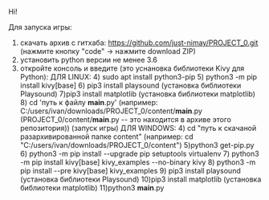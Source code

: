 
Hi!

Для запуска игры: 
1) скачать архив с гитхаба: https://github.com/just-nimay/PROJECT_0.git (нажмите кнопку "code" -> нажмите download ZIP)
2) установить python версии не менее 3.6
3) откройте консоль и введите (это уснановка библиотеки Kivy для Python): 
    ДЛЯ LINUX:
    	4) sudo apt install python3-pip
		5) python3 -m pip install kivy[base]
		6) pip3 install playsound (установка библиотеки Playsound)
		7)pip3 install matplotlib (установка библиотеки matplotlib)
		8) cd 'путь к файлу __main__.py' (например: C:/users/ivan/downloads/PROJECT_0/content/__main__.py (PROJECT_0/content/__main__.py -- это находится в архиве этого репозитория)) (запуск игры)
	ДЛЯ WINDOWS:
		4) cd "путь к скачаной разархивированной папке content" (например: cd "C:/users/ivan/downloads/PROJECT_0/content")
		5)python3 get-pip.py
		6) python3 -m pip install --upgrade pip setuptools virtualenv
		7) python3 -m pip install kivy[base] kivy_examples --no-binary kivy
		8) python3 -m pip install --pre kivy[base] kivy_examples
		9) pip3 install playsound (установка библиотеки Playsound)
		10)pip3 install matplotlib (установка библиотеки matplotlib)
		11)python3 __main__.py



